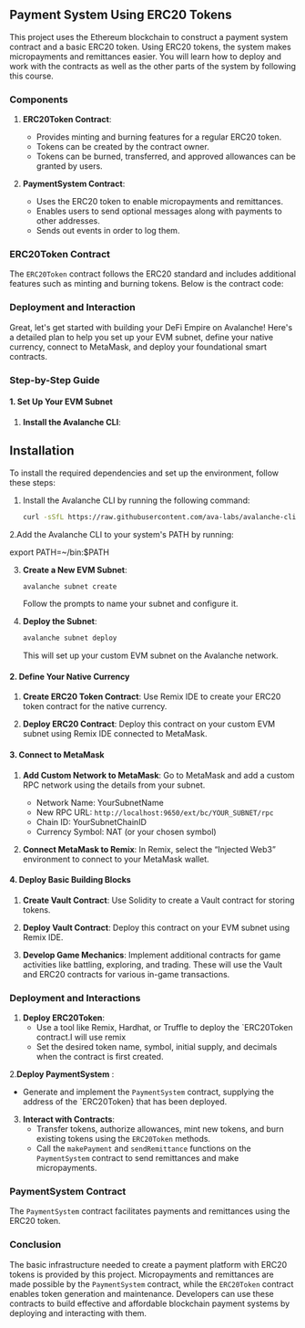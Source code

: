 ## Payment System Using ERC20 Tokens

This project uses the Ethereum blockchain to construct a payment system contract and a basic ERC20 token. Using ERC20 tokens, the system makes micropayments and remittances easier. You will learn how to deploy and work with the contracts as well as the other parts of the system by following this course.

### Components

1. **ERC20Token Contract**:
   - Provides minting and burning features for a regular ERC20 token.
    - Tokens can be created by the contract owner.
    - Tokens can be burned, transferred, and approved allowances can be granted by users.

2. **PaymentSystem Contract**:
   - Uses the ERC20 token to enable micropayments and remittances.
    - Enables users to send optional messages along with payments to other addresses.
    - Sends out events in order to log them.

### ERC20Token Contract

The `ERC20Token` contract follows the ERC20 standard and includes additional features such as minting and burning tokens. Below is the contract code:

### Deployment and Interaction
Great, let's get started with building your DeFi Empire on Avalanche! Here's a detailed plan to help you set up your EVM subnet, define your native currency, connect to MetaMask, and deploy your foundational smart contracts.

### Step-by-Step Guide

#### 1. Set Up Your EVM Subnet

1. **Install the Avalanche CLI**:
   
## Installation

To install the required dependencies and set up the environment, follow these steps:

1. Install the Avalanche CLI by running the following command:

   ```bash
   curl -sSfL https://raw.githubusercontent.com/ava-labs/avalanche-cli/main/scripts/install.sh | sh -s

2.Add the Avalanche CLI to your system's PATH by running:

export PATH=~/bin:$PATH

    
      
3. **Create a New EVM Subnet**:
   ```bash
   avalanche subnet create
   ```
   Follow the prompts to name your subnet and configure it.

4. **Deploy the Subnet**:
   ```bash
   avalanche subnet deploy
   ```
   This will set up your custom EVM subnet on the Avalanche network.

#### 2. Define Your Native Currency

1. **Create ERC20 Token Contract**:
   Use Remix IDE to create your ERC20 token contract for the native currency.

2. **Deploy ERC20 Contract**:
   Deploy this contract on your custom EVM subnet using Remix IDE connected to MetaMask.

#### 3. Connect to MetaMask

1. **Add Custom Network to MetaMask**:
   Go to MetaMask and add a custom RPC network using the details from your subnet.

   - Network Name: YourSubnetName
   - New RPC URL: `http://localhost:9650/ext/bc/YOUR_SUBNET/rpc`
   - Chain ID: YourSubnetChainID
   - Currency Symbol: NAT (or your chosen symbol)

2. **Connect MetaMask to Remix**:
   In Remix, select the “Injected Web3” environment to connect to your MetaMask wallet.

#### 4. Deploy Basic Building Blocks

1. **Create Vault Contract**:
   Use Solidity to create a Vault contract for storing tokens. 

2. **Deploy Vault Contract**:
   Deploy this contract on your EVM subnet using Remix IDE.

3. **Develop Game Mechanics**:
   Implement additional contracts for game activities like battling, exploring, and trading. These will use the Vault and ERC20 contracts for various in-game transactions.

### Deployment and Interactions

1. **Deploy ERC20Token**:
   - Use a tool like Remix, Hardhat, or Truffle to deploy the `ERC20Token contract.I will use remix 
    - Set the desired token name, symbol, initial supply, and decimals when the contract is first created.

2.**Deploy PaymentSystem** : 
   - Generate and implement the `PaymentSystem` contract, supplying the address of the `ERC20Token} that has been deployed.

3. **Interact with Contracts**:
   - Transfer tokens, authorize allowances, mint new tokens, and burn existing tokens using the `ERC20Token` methods.
    - Call the `makePayment` and `sendRemittance` functions on the `PaymentSystem` contract to send remittances and make micropayments.

### PaymentSystem Contract

The `PaymentSystem` contract facilitates payments and remittances using the ERC20 token.

### Conclusion

The basic infrastructure needed to create a payment platform with ERC20 tokens is provided by this project. Micropayments and remittances are made possible by the `PaymentSystem` contract, while the `ERC20Token` contract enables token generation and maintenance. Developers can use these contracts to build effective and affordable blockchain payment systems by deploying and interacting with them.
